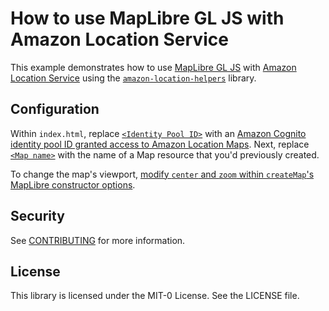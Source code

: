 # How to use MapLibre GL JS with Amazon Location Service

This example demonstrates how to use [MapLibre GL JS](https://maplibre.org/maplibre-gl-js-docs/api/)
with [Amazon Location Service](https://aws.amazon.com/location) using the
[`amazon-location-helpers`](https://www.npmjs.com/package/amazon-location-helpers) library.

## Configuration

Within `index.html`, replace [`<Identity Pool ID>`](index.html#L21) with an [Amazon Cognito identity
pool ID granted access to Amazon Location
Maps](https://docs.aws.amazon.com/location/latest/developerguide/authenticating-using-cognito.html).
Next, replace [`<Map name>`](index.html#L28) with the name of a Map resource that you'd previously
created.

To change the map's viewport, [modify `center` and `zoom` within `createMap`'s MapLibre constructor
options](index.html#L23-L30).

## Security

See [CONTRIBUTING](../CONTRIBUTING.md#security-issue-notifications) for more information.

## License

This library is licensed under the MIT-0 License. See the LICENSE file.

